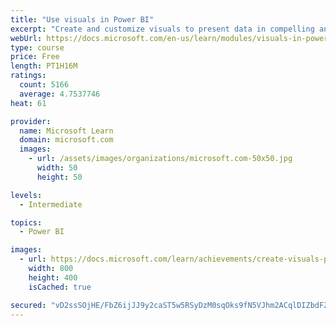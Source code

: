 ```yaml
---
title: "Use visuals in Power BI"
excerpt: "Create and customize visuals to present data in compelling and insightful ways."
webUrl: https://docs.microsoft.com/en-us/learn/modules/visuals-in-power-bi/
type: course
price: Free
length: PT1H16M
ratings:
  count: 5166
  average: 4.7537746
heat: 61

provider:
  name: Microsoft Learn
  domain: microsoft.com
  images:
    - url: /assets/images/organizations/microsoft.com-50x50.jpg
      width: 50
      height: 50

levels:
  - Intermediate

topics:
  - Power BI

images:
  - url: https://docs.microsoft.com/learn/achievements/create-visuals-power-bi-desktop-social.png
    width: 800
    height: 400
    isCached: true

secured: "vD2ssSOjHE/FbZ6ijJJ9y2caST5w5RSyDzM0sqOks9fN5VJhm2ACqlDIZbdFZ9HG3DASY7Orks/wSzFXYr1qfTEbXErZs/YRCtTsCxtTciWNWNkUkPFrtUmfGhEeWCFoCfkmbVwf2+Xdn3oUcyn20p2Y6F9UIqYVH96PyMklR8HFN9xIs5bt5UmaduHxnbGoHJDO47dbCWZt7HOBYH5IXOaarGTj6fFcLF9dBZkQ8dGfrrNXl/JWJaUag0jvUjy2VKkrqDknS+nM26wV9y6+MleihoqpJo25A1+8QQauTpkibiQmjCZ1V4lJYUGt9LD8sbUchmKaePqpynSG5mkX9wxIc3li6Au3ixsV8cvl5Hpk1kOVz/WskiIpg0ASFQ2LCL3PMwX9MM9ytEaxEY4T/PB/rHvB+GgIQrCilY2smsk=;dYY2n82I0KgIv6CMDG5/GA=="
---
```


